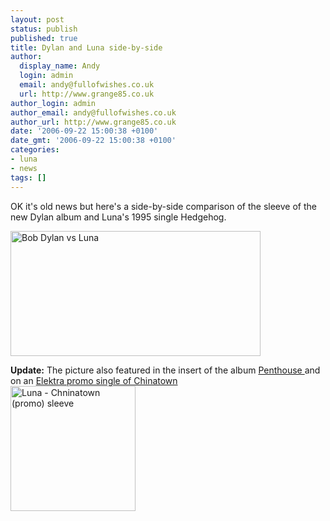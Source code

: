 ```yaml
---
layout: post
status: publish
published: true
title: Dylan and Luna side-by-side
author:
  display_name: Andy
  login: admin
  email: andy@fullofwishes.co.uk
  url: http://www.grange85.co.uk
author_login: admin
author_email: andy@fullofwishes.co.uk
author_url: http://www.grange85.co.uk
date: '2006-09-22 15:00:38 +0100'
date_gmt: '2006-09-22 15:00:38 +0100'
categories:
- luna
- news
tags: []
---
```

<p>OK it's old news but here's a side-by-side comparison of the sleeve of the new Dylan album and Luna's 1995 single Hedgehog.</p>
<p><img class="aligncenter" src="https://media.fullofwishes.co.uk/02-luna/pictures/bobandluna.jpg" width="400" height="200" alt="Bob Dylan vs Luna"/>
<p><strong>Update:</strong> The picture also featured in the insert of the album <a href="https://www.fullofwishes.co.uk/database/database/discography/luna/29">Penthouse </a>and on an <a href="https://www.fullofwishes.co.uk/database/database/discography/luna/51">Elektra promo single of Chinatown</a><br/><img src="https://media.fullofwishes.co.uk/02-luna/sleeves/luna_chinatownpromo.jpg" width="200" height="200" alt="Luna - Chninatown (promo) sleeve"/></p>

